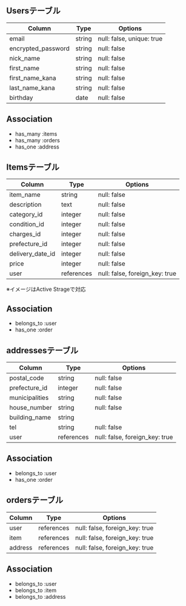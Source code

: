 ## Usersテーブル

| Column              | Type    | Options                   |
| ------------------- | ------- | ------------------------- |
| email               | string  | null: false, unique: true |
| encrypted_password  | string  | null: false               |
| nick_name           | string  | null: false               |
| first_name          | string  | null: false               |
| first_name_kana     | string  | null: false               |
| last_name_kana      | string  | null: false               |
| birthday            | date    | null: false               |

## Association
- has_many :items
- has_many :orders
- has_one :address


## Itemsテーブル
| Column              | Type       | Options                        |
| ------------------- | ---------- | ------------------------------ |
| item_name           | string     | null: false                    |
| description         | text       | null: false                    |
| category_id         | integer    | null: false                    |
| condition_id        | integer    | null: false                    |
| charges_id          | integer    | null: false                    |
| prefecture_id       | integer    | null: false                    |
| delivery_date_id    | integer    | null: false                    |
| price               | integer    | null: false                    |
| user                | references | null: false, foreign_key: true |
※イメージはActive Strageで対応

## Association
- belongs_to :user
- has_one :order


## addressesテーブル
| Column              | Type       | Options                        |
| ------------------- | ---------- | ------------------------------ |
| postal_code         | string     | null: false                    |
| prefecture_id       | integer    | null: false                    |
| municipalities      | string     | null: false                    |
| house_number        | string     | null: false                    |
| building_name       | string     |                                |
| tel                 | string     | null: false                    |
| user                | references | null: false, foreign_key: true |

## Association
- belongs_to :user
- has_one :order


## ordersテーブル
| Column              | Type       | Options                        |
| ------------------- | ---------- | ------------------------------ |
| user                | references | null: false, foreign_key: true |
| item                | references | null: false, foreign_key: true |
| address             | references | null: false, foreign_key: true |

## Association
- belongs_to :user
- belongs_to :item
- belongs_to :address